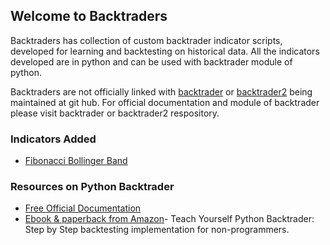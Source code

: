 ## Welcome to Backtraders

Backtraders has collection of custom backtrader indicator scripts, developed for learning and backtesting on historical data. All the indicators developed are in python and can be used with backtrader module of python.

Backtraders are not officially linked with [backtrader](https://github.com/mementum/backtrader) or [backtrader2](https://github.com/backtrader2) being maintained at git hub. For official documentation and module of backtrader please visit backtrader or backtrader2 respository.

### Indicators Added

- [Fibonacci Bollinger Band](FFB.md)

### Resources on Python Backtrader
- [Free Official Documentation](https://www.backtrader.com/docu/)
- [Ebook & paperback from Amazon](https://www.amazon.com/dp/B09QHWHBGX)- Teach Yourself Python Backtrader: Step by Step backtesting implementation for non-programmers.
